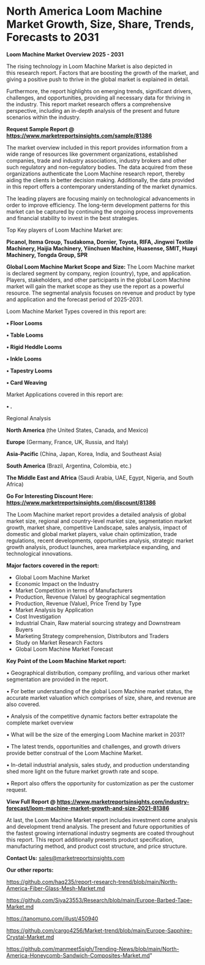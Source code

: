 # North America Loom Machine Market Growth, Size, Share, Trends, Forecasts to 2031

<Strong> Loom Machine Market Overview 2025 - 2031</strong>

The rising technology in Loom Machine Market is also depicted in this research report. Factors that are boosting the growth of the market, and giving a positive push to thrive in the global market is explained in detail.

Furthermore, the report highlights on emerging trends, significant drivers, challenges, and opportunities, providing all necessary data for thriving in the industry. This report market research offers a comprehensive perspective, including an in-depth analysis of the present and future scenarios within the industry.

<strong>Request Sample Report @ <a href=https://www.marketreportsinsights.com/sample/81386>https://www.marketreportsinsights.com/sample/81386</a></strong>

The market overview included in this report provides information from a wide range of resources like government organizations, established companies, trade and industry associations, industry brokers and other such regulatory and non-regulatory bodies. The data acquired from these organizations authenticate the Loom Machine research report, thereby aiding the clients in better decision making. Additionally, the data provided in this report offers a contemporary understanding of the market dynamics.

The leading players are focusing mainly on technological advancements in order to improve efficiency. The long-term development patterns for this market can be captured by continuing the ongoing process improvements and financial stability to invest in the best strategies.

Top Key players of Loom Machine Market are:

<strong>Picanol, Itema Group, Tsudakoma, Dornier, Toyota, RIFA, Jingwei Textile Machinery, Haijia Machinery, Yiinchuen Machine, Huasense, SMIT, Huayi Machinery, Tongda Group, SPR</strong>

<strong><b>Global Loom Machine Market Scope and Size:</b></strong>
The Loom Machine market is declared segment by company, region (country), type, and application. Players, stakeholders, and other participants in the global Loom Machine market will gain the market scope as they use the report as a powerful resource. The segmental analysis focuses on revenue and product by type and application and the forecast period of 2025-2031.

Loom Machine Market Types covered in this report are:

<strong>• Floor Looms

• Table Looms

• Rigid Heddle Looms

• Inkle Looms

• Tapestry Looms

• Card Weaving</strong>

Market Applications covered in this report are:

<strong>• .</strong> 

Regional Analysis

<strong>North America</strong> (the United States, Canada, and Mexico)

<strong>Europe</strong> (Germany, France, UK, Russia, and Italy)

<strong>Asia-Pacific</strong> (China, Japan, Korea, India, and Southeast Asia)

<strong>South America</strong> (Brazil, Argentina, Colombia, etc.)

<strong>The Middle East and Africa</strong> (Saudi Arabia, UAE, Egypt, Nigeria, and South Africa)

<strong>Go For Interesting Discount Here: <a href=https://www.marketreportsinsights.com/discount/81386>https://www.marketreportsinsights.com/discount/81386</a></strong>

The Loom Machine market report provides a detailed analysis of global market size, regional and country-level market size, segmentation market growth, market share, competitive Landscape, sales analysis, impact of domestic and global market players, value chain optimization, trade regulations, recent developments, opportunities analysis, strategic market growth analysis, product launches, area marketplace expanding, and technological innovations.

<strong><b>Major factors covered in the report:</b></strong>
<ul>
  <li>Global Loom Machine Market </li>
  <li>Economic Impact on the Industry</li>
  <li>Market Competition in terms of Manufacturers</li>
  <li>Production, Revenue (Value) by geographical segmentation</li>
  <li>Production, Revenue (Value), Price Trend by Type</li>
  <li>Market Analysis by Application</li>
  <li>Cost Investigation</li>
  <li>Industrial Chain, Raw material sourcing strategy and Downstream Buyers</li>
  <li>Marketing Strategy comprehension, Distributors and Traders</li>
  <li>Study on Market Research Factors</li>
  <li>Global Loom Machine Market Forecast</li>
</ul>

<strong><b>Key Point of the Loom Machine Market report:</b></strong>

• Geographical distribution, company profiling, and various other market segmentation are provided in the report.

• For better understanding of the global Loom Machine market status, the accurate market valuation which comprises of size, share, and revenue are also covered.

• Analysis of the competitive dynamic factors better extrapolate the complete market overview

• What will be the size of the emerging Loom Machine market in 2031?

• The latest trends, opportunities and challenges, and growth drivers provide better construal of the Loom Machine Market.

• In-detail industrial analysis, sales study, and production understanding shed more light on the future market growth rate and scope.

• Report also offers the opportunity for customization as per the customer request.

<strong><b>View Full Report @ <a href=https://www.marketreportsinsights.com/industry-forecast/loom-machine-market-growth-and-size-2021-81386>https://www.marketreportsinsights.com/industry-forecast/loom-machine-market-growth-and-size-2021-81386</a></b></strong>


At last, the Loom Machine Market report includes investment come analysis and development trend analysis. The present and future opportunities of the fastest growing international industry segments are coated throughout this report. This report additionally presents product specification, manufacturing method, and product cost structure, and price structure.

<strong>Contact Us:</strong>
sales@marketreportsinsights.com

<strong>Our other reports:</strong>

<a href=https://github.com/haq235/report-research-trend/blob/main/North-America-Fiber-Glass-Mesh-Market.md>https://github.com/haq235/report-research-trend/blob/main/North-America-Fiber-Glass-Mesh-Market.md</a>

<a href=https://github.com/Siya23553/Research/blob/main/Europe-Barbed-Tape-Market.md>https://github.com/Siya23553/Research/blob/main/Europe-Barbed-Tape-Market.md</a>

<a href=https://tanomuno.com/illust/450940>https://tanomuno.com/illust/450940</a>

<a href=https://github.com/cargo4256/Market-trend/blob/main/Europe-Sapphire-Crystal-Market.md>https://github.com/cargo4256/Market-trend/blob/main/Europe-Sapphire-Crystal-Market.md</a>

<a href=https://github.com/manmeet5sigh/Trending-News/blob/main/North-America-Honeycomb-Sandwich-Composites-Market.md>https://github.com/manmeet5sigh/Trending-News/blob/main/North-America-Honeycomb-Sandwich-Composites-Market.md</a>"
